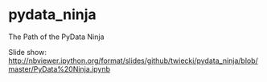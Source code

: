 # pydata_ninja
The Path of the PyData Ninja

Slide show: http://nbviewer.ipython.org/format/slides/github/twiecki/pydata_ninja/blob/master/PyData%20Ninja.ipynb
